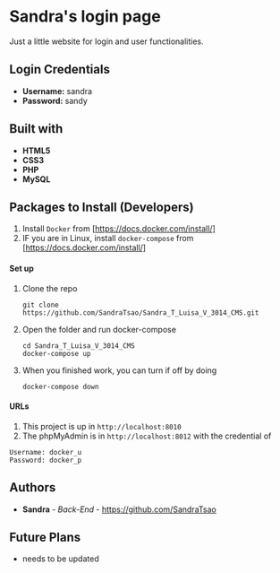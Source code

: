 # Sandra's login page

Just a little website for login and user functionalities.

## Login Credentials
* **Username:** sandra
* **Password:** sandy

## Built with
* **HTML5**
* **CSS3**
* **PHP**
* **MySQL**

## Packages to Install (Developers)

1. Install `Docker` from [https://docs.docker.com/install/] 
2. IF you are in Linux, install `docker-compose` from [https://docs.docker.com/install/]


#### Set up
1. Clone the repo
   ```
   git clone https://github.com/SandraTsao/Sandra_T_Luisa_V_3014_CMS.git
   ```
2. Open the folder and run docker-compose
   ```
   cd Sandra_T_Luisa_V_3014_CMS
   docker-compose up
   ```
3. When you finished work, you can turn if off by doing 
   ```
   docker-compose down
   ```

#### URLs
1. This project is up in `http://localhost:8010`
2. The phpMyAdmin is in `http://localhost:8012` with the credential of 
```
Username: docker_u
Password: docker_p
```

## Authors
* **Sandra** - *Back-End* - https://github.com/SandraTsao

## Future Plans
- needs to be updated